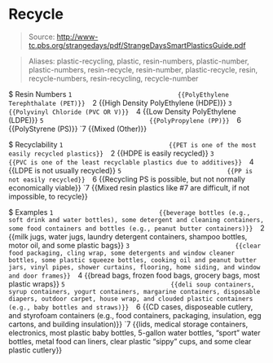 # Recycle

> Source: http://www-tc.pbs.org/strangedays/pdf/StrangeDaysSmartPlasticsGuide.pdf

> Aliases: plastic-recycling, plastic, resin-numbers, plastic-number, plastic-numbers, resin-recycle, resin-number, plastic-recycle, resin, recycle-numbers, resin-recycling, recycle-number

$ Resin Numbers
    `1                             {{PolyEthylene Terephthalate (PET)}} 
    `2                             {{High Density PolyEthylene (HDPE)}} 
    `3                             {{Polyvinyl Chloride (PVC OR V)}} 
    `4                             {{Low Density PolyEthylene (LDPE)}} 
    `5                             {{PolyPropylene (PP)}} 
    `6                             {{PolyStyrene (PS)}} 
    `7                             {{Mixed (Other)}} 

$ Recyclability
    `1                             {{PET is one of the most easily recycled plastics}} 
    `2                             {{HDPE is easily recycled}} 
    `3                             {{PVC is one of the least recyclable plastics due to additives}} 
    `4                             {{LDPE is not usually recycled}} 
    `5                             {{PP is not easily recycled}} 
    `6                             {{Recycling PS is possible, but not normally economically viable}} 
    `7                             {{Mixed resin plastics like #7 are difficult, if not impossible, to recycle}} 

$ Examples
    `1                             {{beverage bottles (e.g., soft drink and water bottles), some detergent and cleaning containers, some food containers and bottles (e.g., peanut butter containers)}} 
    `2                             {{milk jugs, water jugs, laundry detergent containers, shampoo bottles, motor oil, and some plastic bags}} 
    `3                             {{clear food packaging, cling wrap, some detergents and window cleaner bottles, some plastic squeeze bottles, cooking oil and peanut butter jars, vinyl pipes, shower curtains, flooring, home siding, and window and door frames}} 
    `4                             {{bread bags, frozen food bags, grocery bags, most plastic wraps}} 
    `5                             {{deli soup containers, syrup containers, yogurt containers, margarine containers, disposable diapers, outdoor carpet, house wrap, and clouded plastic containers (e.g., baby bottles and straws)}} 
    `6                             {{CD cases, disposeable cutlery, and styrofoam containers (e.g., food containers, packaging, insulation, egg cartons, and building insulation)}} 
    `7                             {{lids, medical storage containers, electronics, most plastic baby bottles, 5-gallon water bottles, “sport” water bottles, metal food can liners, clear plastic “sippy” cups, and some clear plastic cutlery}} 

